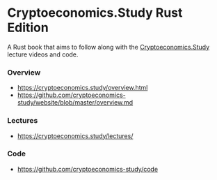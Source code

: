 # Cryptoeconomics.Study Rust Edition
A Rust book that aims to follow along with the [Cryptoeconomics.Study](https://cryptoeconomics.study) lecture videos and code.

### Overview
- https://cryptoeconomics.study/overview.html
- https://github.com/cryptoeconomics-study/website/blob/master/overview.md

### Lectures
- https://cryptoeconomics.study/lectures/

### Code
- https://github.com/cryptoeconomics-study/code

